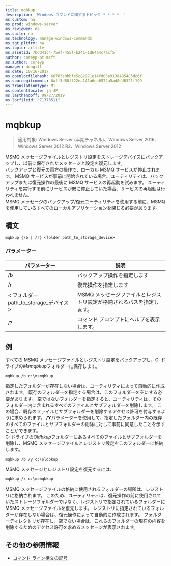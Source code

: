 ```yaml
---
title: mqbkup
description: 'Windows コマンドに関するトピック * * * *- '
ms.custom: na
ms.prod: windows-server
ms.reviewer: na
ms.suite: na
ms.technology: manage-windows-commands
ms.tgt_pltfrm: na
ms.topic: article
ms.assetid: 7bdd41c4-75ef-455f-b241-1d64a4c7acf5
author: coreyp-at-msft
ms.author: coreyp
manager: dongill
ms.date: 10/16/2017
ms.openlocfilehash: 66783e0bbfe5c82971e14fd05e913d485485dc6f
ms.sourcegitcommit: 6aff3d88ff22ea141a6ea6572a5ad8dd6321f199
ms.translationtype: MT
ms.contentlocale: ja-JP
ms.lasthandoff: 09/27/2019
ms.locfileid: "71373511"
---
```

# <a name="mqbkup"></a>mqbkup

>適用対象: Windows Server (半期チャネル)、Windows Server 2016、Windows Server 2012 R2、Windows Server 2012

MSMQ メッセージファイルとレジストリ設定をストレージデバイスにバックアップし、以前に保存されたメッセージと設定を復元します。   
バックアップと復元の両方の操作で、ローカル MSMQ サービスが停止されます。 MSMQ サービスが事前に開始されている場合、ユーティリティは、バックアップまたは復元操作の最後に MSMQ サービスの再起動を試みます。 ユーティリティを実行する前にサービスが既に停止していた場合、サービスの再起動は行われません。  
MSMQ メッセージのバックアップ/復元ユーティリティを使用する前に、MSMQ を使用しているすべてのローカルアプリケーションを閉じる必要があります。  
## <a name="syntax"></a>構文  
```  
mqbkup {/b | /r} <folder path_to_storage_device>  
```  
### <a name="parameters"></a>パラメーター  
|パラメーター|説明|  
|-------|--------|  
|/b|バックアップ操作を指定します|  
|/r|復元操作を指定します|  
|< フォルダー path_to_storage\_デバイス >|MSMQ メッセージファイルとレジストリ設定が格納されるパスを指定します。|  
|/?|コマンド プロンプトにヘルプを表示します。|  
## <a name="BKMK_Examples"></a>例  
すべての MSMQ メッセージファイルとレジストリ設定をバックアップし、C: ドライブの*Msmqbkup*フォルダーに保存します。  
```  
mqbkup /b c:\msmqbkup  
```  
指定したフォルダーが存在しない場合は、ユーティリティによって自動的に作成されます。 既存のフォルダーを指定する場合は、このフォルダーを空にする必要があります。 空ではないフォルダーを指定すると、ユーティリティは、そのフォルダー内に含まれるすべてのファイルとサブフォルダーを削除します。 この場合、既存のファイルとサブフォルダーを削除するアクセス許可を付与するように求められます。 **/Y**パラメーターを使用して、指定したフォルダー内の既存のすべてのファイルとサブフォルダーの削除に対して事前に同意したことを示すことができます。  
C: ドライブの*Oldbkup*フォルダーにあるすべてのファイルとサブフォルダーを削除し、MSMQ メッセージファイルとレジストリ設定をこのフォルダーに格納します。  
```  
mqbkup /b /y c:\oldbkup  
```  
MSMQ メッセージとレジストリ設定を復元するには:  
```  
mqbkup /r c:\msmqbkup  
```  
MSMQ メッセージファイルの格納に使用されるフォルダーの場所は、レジストリに格納されます。 このため、ユーティリティは、復元操作の前に使用されていたストレージフォルダーではなく、レジストリで指定されているフォルダーに MSMQ メッセージファイルを復元します。 レジストリに指定されているフォルダーが存在しない場合は、復元操作によって自動的に作成されます。 フォルダーディレクトリが存在し、空でない場合は、これらのフォルダーの現在の内容を削除するためのアクセス許可を求めるメッセージが表示されます。  
## <a name="additional-references"></a>その他の参照情報  
-   [コマンド ライン構文の記号](command-line-syntax-key.md)  
